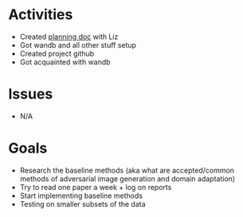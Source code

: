 # Activities
* Created [planning doc](https://docs.google.com/document/d/1F1HaApbr5AOqQCfvo-efVTDNlkeD7YWWsO_EVve7eHM/edit?usp=sharing) with Liz
* Got wandb and all other stuff setup 
* Created project github
* Got acquainted with wandb

# Issues
* N/A

# Goals
* Research the baseline methods (aka what are accepted/common methods of adversarial image generation and domain adaptation)
* Try to read one paper a week + log on reports
* Start implementing baseline methods
* Testing on smaller subsets of the data

